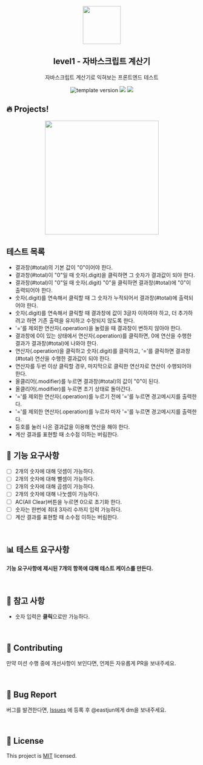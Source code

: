 <p align="middle" >
  <img width="100px;" src="https://github.com/woowacourse/javascript-calculator/blob/main/src/images/calculator.png?raw=true"/>
</p>
<h2 align="middle">level1 - 자바스크립트 계산기</h2>
<p align="middle">자바스크립트 계산기로 익혀보는 프론트엔드 테스트</p>
<p align="middle">
<img src="https://img.shields.io/badge/version-1.0.0-blue?style=flat-square" alt="template version"/>
<img src="https://img.shields.io/badge/language-html-blue.svg?style=flat-square"/>
<a href="https://github.com/daybrush/moveable/blob/master/LICENSE" target="_blank">
  <img src="https://img.shields.io/github/license/daybrush/moveable.svg?style=flat-square&label=license&color=08CE5D"/>
  </a>
</p>

## 🔥 Projects!

<p align="middle">
  <img width="300" src="https://techcourse-storage.s3.ap-northeast-2.amazonaws.com/805329299a1a43c4850c410a545caf24">
</p>

## 테스트 목록

- 결과창(#total)의 기본 값이 "0"이어야 한다.
- 결과창(#total)이 "0"일 때 숫자(.digit)을 클릭하면 그 숫자가 결과값이 되야 한다.
- 결과창(#total)이 "0"일 때 숫자(.digit) "0"을 클릭하면 결과창(#total)에 "0"이 출력되어야 한다.
- 숫자(.digit)를 연속해서 클릭할 때 그 숫자가 누적되어서 결과창(#total)에 출력되어야 한다.
- 숫자(.digit)를 연속해서 클릭할 때 결과창에 값이 3글자 이하여야 하고, 더 추가하려고 하면 기존 출력을 유지하고 수정되지 않도록 한다.
- '='를 제외한 연산자(.operation)을 눌렀을 때 결과창이 변하지 않아야 한다.
- 결과창에 0이 있는 상태에서 연산자(.operation)를 클릭하면, 0에 연산을 수행한 결과가 결과창(#total)에 나와야 한다.
- 연산자(.operation)을 클릭하고 숫자(.digit)를 클릭하고, '='를 클릭하면 결과창(#total) 연산을 수행한 결과값이 되야 한다.
- 연산자를 두번 이상 클릭할 경우, 마지막으로 클릭한 연산자로 연산이 수행되어야 한다.
- 올클리어(.modifier)를 누르면 결과창(#total)의 값이 "0"이 된다.
- 올클리어(.modifier)를 누르면 초기 상태로 돌아간다.
- '='를 제외한 연산자(.operation)를 누르기 전에 '='를 누르면 경고메시지를 출력한다.
- '='를 제외한 연산자(.operation)를 누르자 마자 '='를 누르면 경고메시지를 출력한다.
- 등호를 눌러 나온 결과값을 이용해 연산을 해야 한다.
- 계산 결과를 표현할 때 소수점 이하는 버림한다.

## 🎯 기능 요구사항

- [ ] 2개의 숫자에 대해 덧셈이 가능하다.
- [ ] 2개의 숫자에 대해 뺄셈이 가능하다.
- [ ] 2개의 숫자에 대해 곱셈이 가능하다.
- [ ] 2개의 숫자에 대해 나눗셈이 가능하다.
- [ ] AC(All Clear)버튼을 누르면 0으로 초기화 한다.
- [ ] 숫자는 한번에 최대 3자리 수까지 입력 가능하다.
- [ ] 계산 결과를 표현할 때 소수점 이하는 버림한다.

<br/>

## 📊 테스트 요구사항

**기능 요구사항에 제시된 7개의 항목에 대해 테스트 케이스를 만든다.**

<br/>

## 📄 참고 사항

- 숫자 입력은 **클릭**으로만 가능하다.

<br/>

## 👏 Contributing

만약 미션 수행 중에 개선사항이 보인다면, 언제든 자유롭게 PR을 보내주세요.

<br/>

## 🐞 Bug Report

버그를 발견한다면, [Issues](https://github.com/woowacourse/javascript-calculator/issues) 에 등록 후 @eastjun에게 dm을 보내주세요.

<br/>

## 📝 License

This project is [MIT](https://github.com/woowacourse/javascript-calculator/blob/master/LICENSE) licensed.

